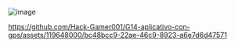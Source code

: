![image](https://github.com/Hack-Gamer001/G14-aplicativo-con-gps/assets/119648000/6e567bd0-7bd7-4855-8603-9ee4848e1eed)




https://github.com/Hack-Gamer001/G14-aplicativo-con-gps/assets/119648000/bc48bcc9-22ae-46c9-8923-a6e7d6d47571

